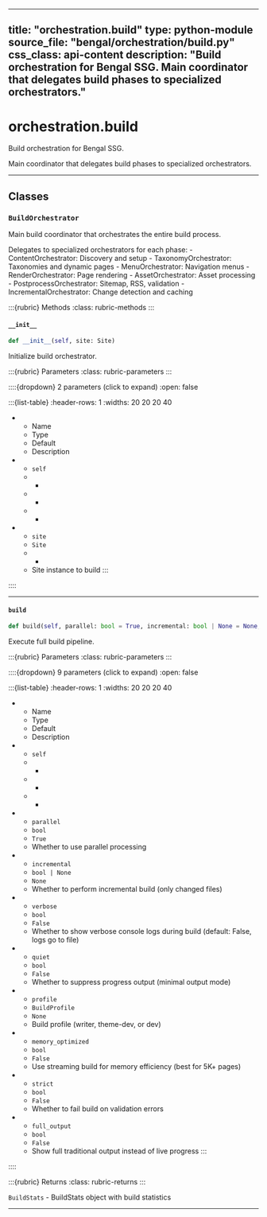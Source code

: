 
---
title: "orchestration.build"
type: python-module
source_file: "bengal/orchestration/build.py"
css_class: api-content
description: "Build orchestration for Bengal SSG.  Main coordinator that delegates build phases to specialized orchestrators."
---

# orchestration.build

Build orchestration for Bengal SSG.

Main coordinator that delegates build phases to specialized orchestrators.

---

## Classes

### `BuildOrchestrator`


Main build coordinator that orchestrates the entire build process.

Delegates to specialized orchestrators for each phase:
    - ContentOrchestrator: Discovery and setup
    - TaxonomyOrchestrator: Taxonomies and dynamic pages
    - MenuOrchestrator: Navigation menus
    - RenderOrchestrator: Page rendering
    - AssetOrchestrator: Asset processing
    - PostprocessOrchestrator: Sitemap, RSS, validation
    - IncrementalOrchestrator: Change detection and caching




:::{rubric} Methods
:class: rubric-methods
:::
#### `__init__`
```python
def __init__(self, site: Site)
```

Initialize build orchestrator.



:::{rubric} Parameters
:class: rubric-parameters
:::

::::{dropdown} 2 parameters (click to expand)
:open: false

:::{list-table}
:header-rows: 1
:widths: 20 20 20 40

* - Name
  - Type
  - Default
  - Description
* - `self`
  - -
  - -
  - -
* - `site`
  - `Site`
  - -
  - Site instance to build
:::

::::




---
#### `build`
```python
def build(self, parallel: bool = True, incremental: bool | None = None, verbose: bool = False, quiet: bool = False, profile: BuildProfile = None, memory_optimized: bool = False, strict: bool = False, full_output: bool = False) -> BuildStats
```

Execute full build pipeline.



:::{rubric} Parameters
:class: rubric-parameters
:::

::::{dropdown} 9 parameters (click to expand)
:open: false

:::{list-table}
:header-rows: 1
:widths: 20 20 20 40

* - Name
  - Type
  - Default
  - Description
* - `self`
  - -
  - -
  - -
* - `parallel`
  - `bool`
  - `True`
  - Whether to use parallel processing
* - `incremental`
  - `bool | None`
  - `None`
  - Whether to perform incremental build (only changed files)
* - `verbose`
  - `bool`
  - `False`
  - Whether to show verbose console logs during build (default: False, logs go to file)
* - `quiet`
  - `bool`
  - `False`
  - Whether to suppress progress output (minimal output mode)
* - `profile`
  - `BuildProfile`
  - `None`
  - Build profile (writer, theme-dev, or dev)
* - `memory_optimized`
  - `bool`
  - `False`
  - Use streaming build for memory efficiency (best for 5K+ pages)
* - `strict`
  - `bool`
  - `False`
  - Whether to fail build on validation errors
* - `full_output`
  - `bool`
  - `False`
  - Show full traditional output instead of live progress
:::

::::

:::{rubric} Returns
:class: rubric-returns
:::

`BuildStats` - BuildStats object with build statistics




---
